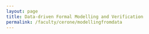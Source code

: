 ```yaml
---
layout: page
title: Data-driven Formal Modelling and Verification
permalink: /faculty/cerone/modellingfromdata
---
```


